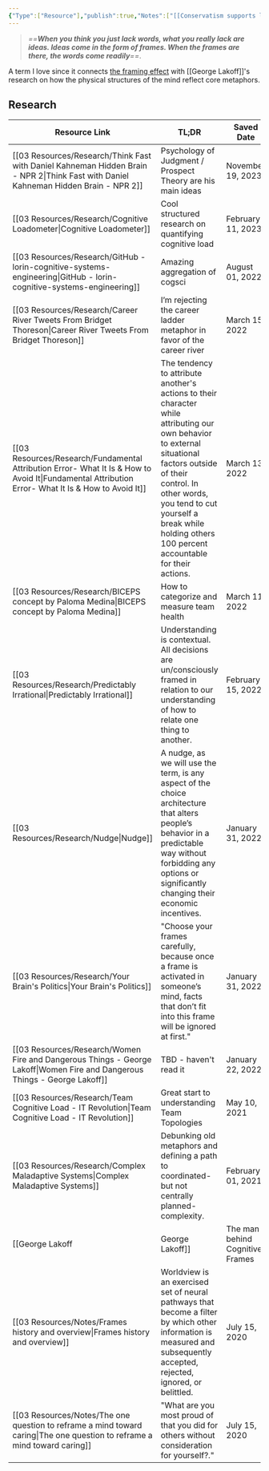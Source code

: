 ```yaml
---
{"Type":["Resource"],"publish":true,"Notes":["[[Conservatism supports lying as long as it conserve]]","[[Defund the police alternatives]]","[[Antiabortion is the only position where I’m in su]]","[[Freedom by (philosophical) definition]]","[[03 Resources/Notes/George Lakoff\|George Lakoff]]","[[Shift Regulation to Protection]]","[[The one question to reframe a mind toward caring]]","[[Michigan’s New Corporate Servitude Law It Takes Aw]]","[[George Lakoff to green marketers use the Fword Gu]]","[[Framing the NRA 2nd Amendment]]","[[Regret Minimization Framework]]","[[My book idea  the psychology of community buildin]]","[[BICEPS coaching questions]]","[[Fund public safety, not public execution]]","[[“That is why they acted to change the system, not ]]"],"Research":["[[Women Fire and Dangerous Things  George Lakoff]]","[[Resources-Research/Your Brain's Politics]]","[[03 Resources/Research/Nudge|Nudge]]","[[Resources-Research/Predictably Irrational]]","[[Fundamental Attribution Error What It Is & How to ]]","[[BICEPS concept by Paloma Medina]]","[[Career River Tweets From Bridget Thoreson]]","[[Cognitive Loadometer]]","[[GitHub  lorin cognitivesystemsengineering]]","[[Team Cognitive Load  IT Revolution]]","[[Complex Maladaptive Systems]]","[[Think Fast with Daniel Kahneman Hidden Brain NPR]]"],"Last Edited":"2024-05-20 15:36:40","Created On":"2024-01-29 20:05:32","TLDR":null,"path":"00 My Garden/content/3 Resources/Cognitive Frames.md","permalink":"/00-my-garden/content/3-resources/cognitive-frames/","PassFrontmatter":true}
---
```


> _==**When you think you just lack words, what you really lack are ideas. Ideas come in the form of frames. When the frames are there, the words come readily**==_.

A term I love since it connects [the framing effect](https://en.wikipedia.org/wiki/Framing_effect_(psychology)) with [[George Lakoff]]'s research on how the physical structures of the mind reflect core metaphors. 

## Research
| Resource Link                                                                                                                                         | TL;DR                                                                                                                                                                                                                                                                        | Saved Date        |
| ----------------------------------------------------------------------------------------------------------------------------------------------------- | ---------------------------------------------------------------------------------------------------------------------------------------------------------------------------------------------------------------------------------------------------------------------------- | ----------------- |
| [[03 Resources/Research/Think Fast with Daniel Kahneman  Hidden Brain - NPR 2\|Think Fast with Daniel Kahneman  Hidden Brain - NPR 2]]             | Psychology of Judgment / Prospect Theory are his main ideas                                                                                                                                                                                                                  | November 19, 2023 |
| [[03 Resources/Research/Cognitive Loadometer\|Cognitive Loadometer]]                                                                               | Cool structured research on quantifying cognitive load                                                                                                                                                                                                                       | February 11, 2023 |
| [[03 Resources/Research/GitHub - lorin-cognitive-systems-engineering\|GitHub - lorin-cognitive-systems-engineering]]                               | Amazing aggregation of cogsci                                                                                                                                                                                                                                                | August 01, 2022   |
| [[03 Resources/Research/Career River  Tweets From Bridget Thoreson\|Career River  Tweets From Bridget Thoreson]]                                   | I’m rejecting the career ladder metaphor in favor of the career river                                                                                                                                                                                                        | March 15, 2022    |
| [[03 Resources/Research/Fundamental Attribution Error- What It Is & How to Avoid It\|Fundamental Attribution Error- What It Is & How to Avoid It]] | The tendency to attribute another's actions to their character while attributing our own behavior to external situational factors outside of their control. In other words, you tend to cut yourself a break while holding others 100 percent accountable for their actions. | March 13, 2022    |
| [[03 Resources/Research/BICEPS concept by Paloma Medina\|BICEPS concept by Paloma Medina]]                                                         | How to categorize and measure team health                                                                                                                                                                                                                                    | March 11, 2022    |
| [[03 Resources/Research/Predictably Irrational\|Predictably Irrational]]                                                                           | Understanding is contextual. All decisions are un/consciously framed in relation to our understanding of how to relate one thing to another.                                                                                                                                 | February 15, 2022 |
| [[03 Resources/Research/Nudge\|Nudge]]                                                                                                             | A nudge, as we will use the term, is any aspect of the choice architecture that alters people’s behavior in a predictable way without forbidding any options or significantly changing their economic incentives.                                                            | January 31, 2022  |
| [[03 Resources/Research/Your Brain's Politics\|Your Brain's Politics]]                                                                             | "Choose your frames carefully, because once a frame is activated in someone’s mind, facts that don’t fit into this frame will be ignored at first."                                                                                                                          | January 31, 2022  |
| [[03 Resources/Research/Women Fire and Dangerous Things - George Lakoff\|Women Fire and Dangerous Things - George Lakoff]]                         | TBD - haven't read it                                                                                                                                                                                                                                                        | January 22, 2022  |
| [[03 Resources/Research/Team Cognitive Load - IT Revolution\|Team Cognitive Load - IT Revolution]]                                                 | Great start to understanding Team Topologies                                                                                                                                                                                                                                 | May 10, 2021      |
| [[03 Resources/Research/Complex Maladaptive Systems\|Complex Maladaptive Systems]]                                                                 | Debunking old metaphors and defining a path to coordinated-but not centrally planned-complexity.                                                                                                                                                                             | February 01, 2021 |
| [[George Lakoff|George Lakoff]]                                                                                                | The man behind Cognitive Frames                                                                                                                                                                                                                                              | October 08, 2020  |
| [[03 Resources/Notes/Frames history and overview\|Frames history and overview]]                                                                    | Worldview is an exercised set of neural pathways that become a filter by which other information is measured and subsequently accepted, rejected, ignored, or belittled.                                                                                                     | July 15, 2020     |
| [[03 Resources/Notes/The one question to reframe a mind toward caring\|The one question to reframe a mind toward caring]]                          | "What are you most proud of that you did for others without consideration for yourself?."                                                                                                                                                                                    | July 15, 2020     |
